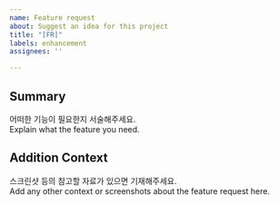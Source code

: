 ```yaml
---
name: Feature request
about: Suggest an idea for this project
title: "[FR]"
labels: enhancement
assignees: ''

---
```


## Summary
어떠한 기능이 필요한지 서술해주세요.<br/>
Explain what the feature you need.

## Addition Context<br/>
스크린샷 등의 참고할 자료가 있으면 기재해주세요.<br/>
Add any other context or screenshots about the feature request here.